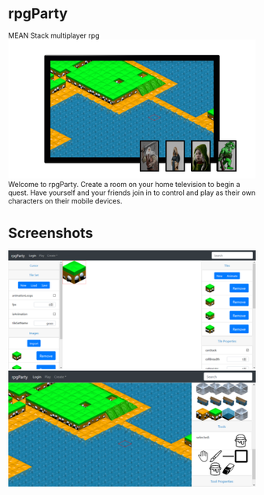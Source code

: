 # rpgParty
MEAN Stack multiplayer rpg
![alt text](screenshots/rpgParty.png "rpgParty")
Welcome to rpgParty. Create a room on your home television to begin a quest. Have yourself and your friends join in to control and play as their own characters on their mobile devices.
# Screenshots
![alt text](screenshots/tileseteditor.png "Tileset Editor Screenshot")
![alt text](screenshots/mapeditor.png "Map Editor Screenshot")
